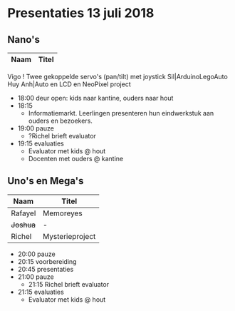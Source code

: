 # Presentaties 13 juli 2018

## Nano's

Naam|Titel
---|---
Vigo ! Twee gekoppelde servo's (pan/tilt) met joystick
Sil|ArduinoLegoAuto
Huy Anh|Auto en LCD en NeoPixel project
 * 18:00 deur open: kids naar kantine, ouders naar hout
 * 18:15
    * Informatiemarkt. Leerlingen presenteren hun eindwerkstuk aan ouders en bezoekers.
 * 19:00 pauze
    * ?Richel brieft evaluator
 * 19:15 evaluaties
    * Evaluator met kids @ hout
    * Docenten met ouders @ kantine 

## Uno's en Mega's

Naam|Titel
---|---
Rafayel|Memoreyes
~~Joshua~~|-
Richel|Mysterieproject

 * 20:00 pauze
 * 20:15 voorbereiding
 * 20:45 presentaties
 * 21:00 pauze
    * 21:15 Richel brieft evaluator
 * 21:15 evaluaties
    * Evaluator met kids @ hout
